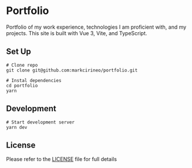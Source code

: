 # Portfolio

Portfolio of my work experience, technologies I am proficient with, and my projects. This site is built with Vue 3, Vite, and TypeScript.

## Set Up

```
# Clone repo
git clone git@github.com:markcirineo/portfolio.git

# Instal dependencies
cd portfolio
yarn
```

## Development

```
# Start development server
yarn dev
```

## License

Please refer to the [LICENSE](LICENSE) file for full details
